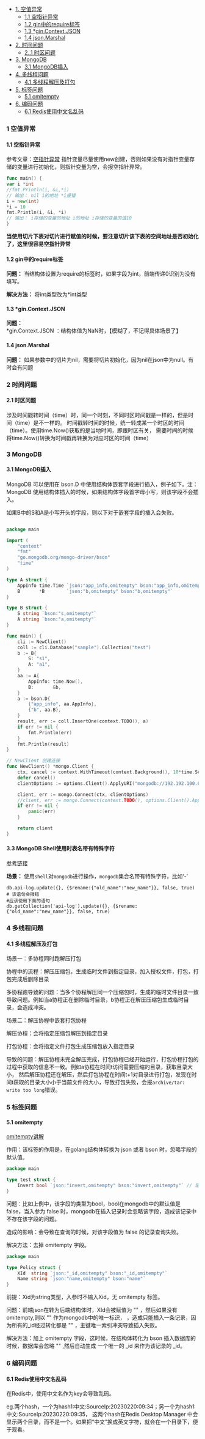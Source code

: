 - [1. 空值异常](#1)
    - [1.1 空指针异常](#1.1)
    - [1.2 gin中的require标签](#1.2)
    - [1.3 *gin.Context.JSON](#1.3)
    - [1.4 json.Marshal](#1.4)
- [2. 时间问题](#2)
    - [2..1 时区问题](#2.1)
- [3. MongoDB](#3)
    - [3.1 MongoDB插入](#3.1)
- [4. 多线程问题](#4)
    - [4.1 多线程解压及打包](#4.1)
- [5. 标签问题](#5)
    - [5.1 omitempty](#5.1)
- [6. 编码问题](#6)
    - [6.1 Redis使用中文名乱码](#6.1)

### <span id="1">1 空值异常</span>

#### <span id="1.1">1.1 空指针异常</span>

参考文章：[空指针异常](https://zhuanlan.zhihu.com/p/420744715)
指针变量尽量使用new创建，否则如果没有对指针变量存储的变量进行初始化，则指针变量为空，会报空指针异常。

```go
func main() {
var i *int
//fmt.Println(i, &i,*i)
// 输出： nil i的地址 *i报错
i = new(int)
*i = 10
fmt.Println(i, &i, *i)
// 输出： i存储的变量的地址 i的地址 i存储的变量的值10
}
```

**当使用切片下表对切片进行赋值的时候，要注意切片该下表的空间地址是否初始化了，这里很容易空指针异常**

#### <span id="1.2">1.2 gin中的require标签</span>

**问题：** 当结构体设置为require的标签时，如果字段为int，前端传递0识别为没有填写。

**解决方法：** 将int类型改为*int类型

#### <span id="1.3">1.3 *gin.Context.JSON</span>

**问题：** *gin.Context.JSON ：结构体值为NaN时，【模糊了，不记得具体场景了】

#### <span id="1.4">1.4 json.Marshal</span>

**问题：** 如果参数中的切片为nil，需要将切片初始化，因为nil在json中为null。有时会有问题

### <span id="2">2 时间问题</span>

#### <span id="2.1">2.1 时区问题</span>

涉及时间戳转时间（time）时，同一个时刻，不同时区时间戳是一样的，但是时间（time）是不一样的。 时间戳转时间的时候，统一转成某一个时区的时间（time）。使用time.Now()获取的是当地时间，即跟时区有关，
需要时间的时候将time.Now()转换为时间戳再转换为对应时区的时间（time）

### <span id="3">3 MongoDB</span>

#### <span id="3.1">3.1 MongoDB插入</span>

MongoDB 可以使用在 bson.D 中使用结构体嵌套字段进行插入，例子如下。注：MongoDB 使用结构体插入的时候，如果结构体字段首字母小写，则该字段不会插入。

如果B中的S和A是小写开头的字段，则以下对于嵌套字段的插入会失败。

```go

package main

import (
	"context"
	"fmt"
	"go.mongodb.org/mongo-driver/bson"
	"time"
)

type A struct {
	AppInfo time.Time `json:"app_info,omitempty" bson:"app_info,omitempty"`
	B       *B        `json:"b,omitempty" bson:"b,omitempty"`
}

type B struct {
	S string `bson:"s,omitempty"`
	A string `bson:"a,omitempty"`
}

func main() {
	cli := NewClient()
	coll := cli.Database("sample").Collection("test")
	b := B{
		S: "s1",
		A: "a1",
	}
	aa := A{
		AppInfo: time.Now(),
		B:       &b,
	}
	a := bson.D{
		{"app_info", aa.AppInfo},
		{"b", aa.B},
	}
	result, err := coll.InsertOne(context.TODO(), a)
	if err != nil {
		fmt.Println(err)
	}
	fmt.Println(result)
}

// NewClient 创建连接
func NewClient() *mongo.Client {
	ctx, cancel := context.WithTimeout(context.Background(), 10*time.Second)
	defer cancel()
	clientOptions := options.Client().ApplyURI("mongodb://192.192.100.69:27017/?directConnection=true")

	client, err := mongo.Connect(ctx, clientOptions)
	//client, err := mongo.Connect(context.TODO(), options.Client().ApplyURI("mongodb://root:123456@192.192.100.85:27017"))
	if err != nil {
		panic(err)
	}

	return client
}
```

#### <span id="3.2">3.3 MongoDB Shell使用时表名带有特殊字符</span>

[参考链接](https://blog.csdn.net/zw05011/article/details/105527386)

**场景：** 使用`shell`对`mongodb`进行操作，`mongodb`集合名带有特殊字符，比如‘-’

```shell
db.api-log.update({}, {$rename:{"old_name":"new_name"}}, false, true)  # 该语句会报错
#应该使用下面的语句
db.getCollection('api-log').update({}, {$rename:{"old_name":"new_name"}}, false, true)
```

### <span id="4">4 多线程问题</span>

#### <span id="4.1">4.1 多线程解压及打包</span>

场景一：多协程同时跑解压打包

协程中的流程：解压压缩包，生成临时文件到指定目录，加入授权文件，打包，打包完成后删除目录

多协程跑导致的问题：当多个协程解压同一个压缩包时，生成的临时文件目录一致导致问题。例如当a协程正在删除临时目录，b协程正在解压压缩包生成临时目录，会造成冲突。

场景二：解压协程中嵌套打包协程

解压协程：会将指定压缩包解压到指定目录

打包协程：会将指定文件打包生成压缩包放入指定目录

导致的问题：解压协程未完全解压完成，打包协程已经开始运行，打包协程打包的过程中获取的信息不一致。例如a协程在时间t访问需要压缩的目录，获取目录大小，
然后解压协程还在解压，然后打包协程在时间t+1对目录进行打包，发现在时间t获取的目录大小小于当前文件的大小，导致打包失败，会报`archive/tar: write too long`错误。

### <span id="5">5 标签问题</span>

#### <span id="5.1">5.1 omitempty</span>

[omitempty讲解](https://old-panda.com/2019/12/11/golang-omitempty/)

作用：该标签的作用是，在golang结构体转换为 json 或者 bson 时，忽略字段的默认值。

```go
package main

type test struct {
	Invert bool `json:"invert,omitempty" bson:"invert,omitempty"` // 是否取反
}
```

问题：比如上例中，该字段的类型为bool，bool在mongodb中的默认值是 false，当入参为 false 时，mongodb在插入记录时会忽略该字段，造成该记录中不存在该字段的问题。

造成的影响：会导致在查询的时候，对该字段值为 false 的记录查询失败。

解决方法：去掉 omitempty 字段。

```go
package main

type Policy struct {
	XId  string `json:"_id,omitempty" bson:"_id,omitempty"`
	Name string `json:"name,omitempty" bson:"name"`
}
```

前提：Xid为string类型，入参时不输入Xid，无 omitempty 标签。

问题：前端json在转为后端结构体时，XId会被赋值为 "" ，然后如果没有 omitempty,则以 "" 作为mongodb中的唯一标识， ，造成只能插入一条记录，因为所有的_id经过转化都是 "" ，主键唯一索引冲突导致插入失败。

解决方法：加上 omitempty 字段，这时候，在结构体转化为 bson 插入数据库的时候，数据库会忽略 "" ,然后自动生成 一个唯一的 _id 来作为该记录的 _id。

### <span id="6">6 编码问题</span>

#### <span id="6.1">6.1 Redis使用中文名乱码 </span>

在Redis中，使用中文名作为key会导致乱码。

eg.两个hash，一个为hash1:中文:SourceIp:20230220:09:34；另一个为hash1:中文:SourceIp:20230220:09:35， 这两个hash在Redis Desktop Manager
中会显示两个目录，而不是一个。如果把“中文”换成英文字符，就会在一个目录下，便于观看。
